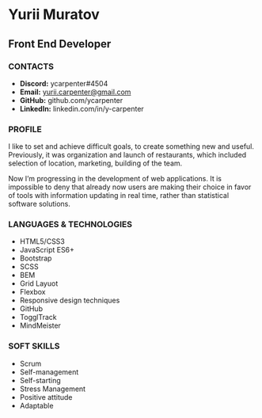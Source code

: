 # Yurii Muratov
## **Front End Developer**

### CONTACTS

* **Discord:** ycarpenter#4504
* **Email:** yurii.carpenter@gmail.com
* **GitHub:** github.com/ycarpenter
* **LinkedIn:** linkedin.com/in/y-carpenter

### PROFILE
I like to set and achieve difficult goals, to create something new and useful.  Previously, it was organization and launch of restaurants, which included selection of location, marketing, building of the team.

Now I’m progressing in the development of web applications. It is impossible to deny that already now users are making their choice in favor of tools with information updating in real time, rather than statistical software solutions.

### LANGUAGES & TECHNOLOGIES
* HTML5/CSS3
* JavaScript ES6+
* Bootstrap
* SCSS
* BEM
* Grid Layuot
* Flexbox
* Responsive design techniques
* GitHub
* TogglTrack
* MindMeister

### SOFT SKILLS
* Scrum
* Self-management
* Self-starting
* Stress Management
* Positive attitude
* Adaptable
